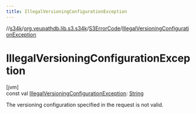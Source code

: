 ```yaml
---
title: IllegalVersioningConfigurationException
---
```

//[s34k](../../../index.html)/[org.veupathdb.lib.s3.s34k](../index.html)/[S3ErrorCode](index.html)/[IllegalVersioningConfigurationException](-illegal-versioning-configuration-exception.html)



# IllegalVersioningConfigurationException



[jvm]\
const val [IllegalVersioningConfigurationException](-illegal-versioning-configuration-exception.html): [String](https://kotlinlang.org/api/latest/jvm/stdlib/kotlin/-string/index.html)



The versioning configuration specified in the request is not valid.




